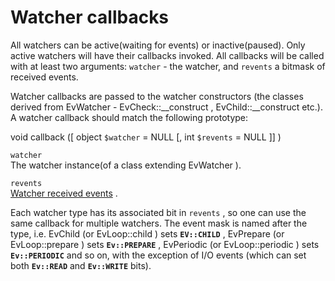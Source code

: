 Watcher callbacks
=================

All watchers can be active(waiting for events) or inactive(paused). Only
active watchers will have their callbacks invoked. All callbacks will be
called with at least two arguments: `watcher` - the watcher, and
`revents` a bitmask of received events.

Watcher callbacks are passed to the watcher constructors (the classes
derived from <span class="classname">EvWatcher</span> - <span
class="methodname">EvCheck::\_\_construct</span> , <span
class="methodname">EvChild::\_\_construct</span> etc.). A watcher
callback should match the following prototype:

<span class="type">void</span> <span class="methodname">callback</span>
(\[ <span class="methodparam"> <span class="type">object</span>
`$watcher` <span class="initializer"> = NULL</span> </span> \[, <span
class="methodparam"> <span class="type">int</span> `$revents` <span
class="initializer"> = NULL</span> </span> \]\] )

`watcher`  
The watcher instance(of a class extending <span
class="classname">EvWatcher</span> ).

`revents`  
<a href="/class/ev.html#" class="link">Watcher received events</a> .

Each watcher type has its associated bit in `revents` , so one can use
the same callback for multiple watchers. The event mask is named after
the type, i.e. <span class="classname">EvChild</span> (or <span
class="methodname">EvLoop::child</span> ) sets **`EV::CHILD`** , <span
class="classname">EvPrepare</span> (or <span
class="methodname">EvLoop::prepare</span> ) sets **`Ev::PREPARE`** ,
<span class="classname">EvPeriodic</span> (or <span
class="methodname">EvLoop::periodic</span> ) sets **`Ev::PERIODIC`** and
so on, with the exception of I/O events (which can set both
**`Ev::READ`** and **`Ev::WRITE`** bits).
